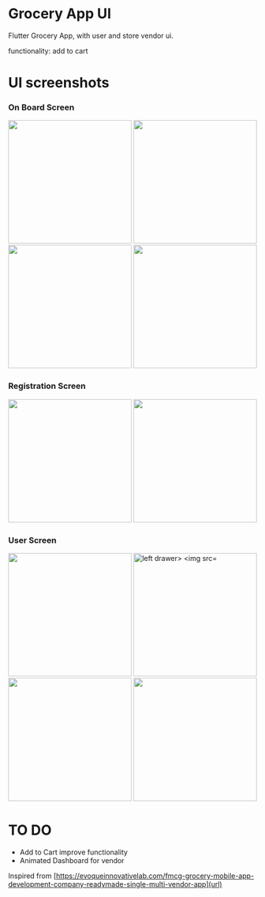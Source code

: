 # Grocery App UI

Flutter Grocery App, with user and store vendor ui.

functionality: add to cart

# UI screenshots
<div>
  <h3>On Board Screen</h3>
<img src="https://user-images.githubusercontent.com/56411093/154490835-be11eeba-f2cf-4278-89ec-23241c6a84f8.png" height=250>
<img src="https://user-images.githubusercontent.com/56411093/154490845-c79789ff-3e3c-4907-b059-a476aa226b68.png" height=250>
<img src="https://user-images.githubusercontent.com/56411093/154490855-feeec8ae-0a3a-4966-8a39-dd8b01e8560c.png" height=250>
<img src="https://user-images.githubusercontent.com/56411093/154490872-612ca6ff-e4b0-47fb-8c86-bbada93808e9.png" height=250>
</div>
<div>
  <h3>Registration Screen</h3>
<img src="https://user-images.githubusercontent.com/56411093/154490802-4329f3bd-6442-489b-801e-557afca9d06d.png" height=250>
<img src="https://user-images.githubusercontent.com/56411093/154491176-46923012-abcf-42a2-89cb-a8fc2fe41ead.png" height=250>
 </div>
 <div>
  <h3>User Screen</h3>
<img src="https://user-images.githubusercontent.com/56411093/154491496-275e2538-0956-4c01-9c92-fca1478db4f9.png" height=250>
<img src="https://user-images.githubusercontent.com/56411093/154491595-2efa66e0-1f1b-408c-b48f-348a67bbfc52.png" height=250 alt="left drawer>
<img src="https://user-images.githubusercontent.com/56411093/154492196-c838257d-32f6-4d91-a85d-1e511a1db13e.png" height=250>
</div>
<div>
<img src="https://user-images.githubusercontent.com/56411093/154492682-0b30ec8c-f1ed-46e8-a469-96fd582d1500.png)" height=250>
<img src="https://user-images.githubusercontent.com/56411093/154493183-b62d0a3e-fac8-4b00-ba2e-bccb303ee23d.png" height=250>                                                                                                                 
</div>
                                                                                                                                 
# TO DO                                                                             
- Add to Cart improve functionality
- Animated Dashboard for vendor

Inspired from [https://evoqueinnovativelab.com/fmcg-grocery-mobile-app-development-company-readymade-single-multi-vendor-app](url)
